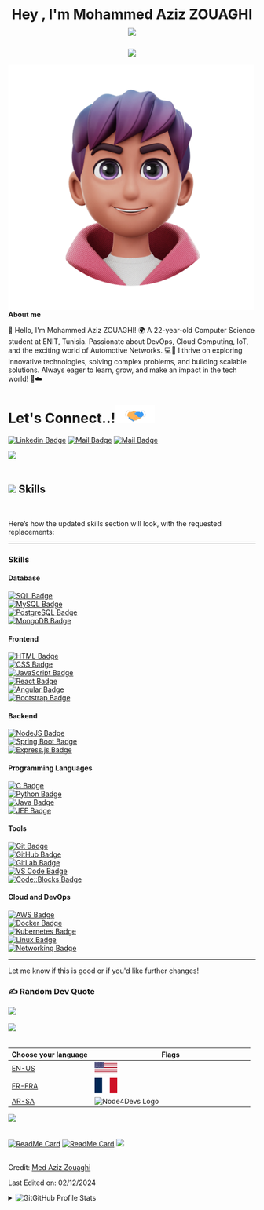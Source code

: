 <h1 align="center"><b>Hey , I'm Mohammed Aziz ZOUAGHI </b><img src="https://media.giphy.com/media/hvRJCLFzcasrR4ia7z/giphy.gif" width="35"></h1>
<p align="center">
  <a href="https://github.com/DenverCoder1/readme-typing-svg"><img src="https://readme-typing-svg.herokuapp.com?font=Time+New+Roman&color=cyan&size=25&center=true&vCenter=true&width=600&height=100&lines=Hey!+It's+Aziz+Zouaghi..&hearts;++;Self-taught+Full+Stack+Web+Developer,;Software-Engineer,DevOps+Cloud+Enthousiast;Love+to+learn+new+stuffs..<3"></a>
</p>


<!--
<p align="center">
## [![Typing SVG](https://readme-typing-svg.herokuapp.com?font=Architects+Daughter&color=0099DD&size=30&lines=Hey!+It's+Ben+Ismail+Aziz!;Computer+Science+Student;Full+Stack+Web+Developer;Freelancer;DS%20|%20AI%20|%20ML%20Enthusiastic;Always%20learning%20new%20things)](https://github.com/AzizBenIsmail) 
  </p> -->
  
<!--  Ceci mon Avatar-->
<img title="My Avatar" align="left" src="assets/Design.png"  width="500px" alt="hi" >

<!--  About me -->
<!--## <picture><img src = "assets/about_me.gif" width = 50px></picture> **About me**-->
**About me**

🚀 Hello, I'm Mohammed Aziz ZOUAGHI! 🌍 A 22-year-old Computer Science student at ENIT, Tunisia. Passionate about DevOps, Cloud Computing, IoT, and the exciting world of Automotive Networks. 💻🔧 I thrive on exploring innovative technologies, solving complex problems, and building scalable solutions. Always eager to learn, grow, and make an impact in the tech world! 🌟☁️

<!-- Let's Connect..! -->
# <b> Let's Connect..!</b><img src="https://github.com/0xAbdulKhalid/0xAbdulKhalid/raw/main/assets/mdImages/handshake.gif" width ="80">


[![Linkedin Badge](https://img.shields.io/badge/-AzizBenIsmail-0e76a8?style=flat&labelColor=0e76a8&logo=linkedin&logoColor=white)](https://www.linkedin.com/in/zouaghi-mohammed-aziz-413a9028a?) 
[![Mail Badge](https://img.shields.io/badge/-@AzizBenIsmail-e84393?style=flat&labelColor=e84393&logo=instagram&logoColor=white)](https://www.instagram.com/azizbensmail/)
[![Mail Badge](https://img.shields.io/badge/-AzizBenIsmail-c0392b?style=flat&labelColor=c0392b&logo=gmail&logoColor=white)](mailto:zouaghiaziz122@gmail.com)

<!-- YouTube Channel Views /GitHub followers /visitors/Age 
![YouTube Channel Views](https://img.shields.io/youtube/channel/views/UC7tdKHWp7O-hWY_vpd8qBUw?style=social)
![GitHub followers](https://img.shields.io/github/followers/AzizBenIsmail?style=social)
[![wakatime](https://wakatime.com/badge/user/c0a37276-8396-4881-b56d-232ffd4059dc/project/2c199d38-84a2-4054-9b13-a685f16d5160.svg)](https://wakatime.com/badge/user/c0a37276-8396-4881-b56d-232ffd4059dc/project/2c199d38-84a2-4054-9b13-a685f16d5160)
![visitors](https://visitor-badge.glitch.me/badge?page_id=AzizBenIsmail.AzizBenIsmail)
![Github Page Visit Count](https://komarev.com/ghpvc/?username=AzizBenIsmail)
<img src="https://img.shields.io/badge/Age-24-blue" />  -->

<!-- Ligne  -->
<img src="https://user-images.githubusercontent.com/73097560/115834477-dbab4500-a447-11eb-908a-139a6edaec5c.gif"><br><br>
<!-- TODO: Add last video link 

- 🔭 I’m currently studying at ENIT
- :computer: Most used line of code `git commit -m "Initial Commit"`
- 📫 How to reach me: zouaghiaziz122@gmail.com.
- 😄 Pronouns: 3zayez, azizos.
-->


<!-- Skills  -->
## <img src="https://media2.giphy.com/media/QssGEmpkyEOhBCb7e1/giphy.gif?cid=ecf05e47a0n3gi1bfqntqmob8g9aid1oyj2wr3ds3mg700bl&rid=giphy.gif" width ="25"><b> Skills</b>
<br>

<!-- TODO: Make technologies links takes you to repositories -->

Here’s how the updated skills section will look, with the requested replacements:

---

### Skills

#### Database
[![SQL Badge](https://img.shields.io/badge/-SQL-4479A1?style=for-the-badge&labelColor=black&logo=postgresql&logoColor=4479A1)](#)  
[![MySQL Badge](https://img.shields.io/badge/-MySQL-005C84?style=for-the-badge&labelColor=black&logo=mysql&logoColor=005C84)](#)  
[![PostgreSQL Badge](https://img.shields.io/badge/-PostgreSQL-336791?style=for-the-badge&labelColor=black&logo=postgresql&logoColor=336791)](#)  
[![MongoDB Badge](https://img.shields.io/badge/-MongoDB-47A248?style=for-the-badge&labelColor=black&logo=mongodb&logoColor=47A248)](#)  

#### Frontend
[![HTML Badge](https://img.shields.io/badge/-HTML5-E34F26?style=for-the-badge&labelColor=black&logo=html5&logoColor=E34F26)](#)  
[![CSS Badge](https://img.shields.io/badge/-CSS3-1572B6?style=for-the-badge&labelColor=black&logo=css3&logoColor=1572B6)](#)  
[![JavaScript Badge](https://img.shields.io/badge/-JavaScript-F7DF1E?style=for-the-badge&labelColor=black&logo=javascript&logoColor=F7DF1E)](#)  
[![React Badge](https://img.shields.io/badge/-React-61DBFB?style=for-the-badge&labelColor=black&logo=react&logoColor=61DBFB)](#)  
[![Angular Badge](https://img.shields.io/badge/-Angular-DD0031?style=for-the-badge&labelColor=black&logo=angular&logoColor=DD0031)](#)  
[![Bootstrap Badge](https://img.shields.io/badge/-Bootstrap-7952B3?style=for-the-badge&labelColor=black&logo=bootstrap&logoColor=7952B3)](#)  

#### Backend
[![NodeJS Badge](https://img.shields.io/badge/-Node.js-339933?style=for-the-badge&labelColor=black&logo=node.js&logoColor=339933)](#)  
[![Spring Boot Badge](https://img.shields.io/badge/-Spring%20Boot-6DB33F?style=for-the-badge&labelColor=black&logo=spring&logoColor=6DB33F)](#)  
[![Express.js Badge](https://img.shields.io/badge/-Express.js-000000?style=for-the-badge&labelColor=black&logo=express&logoColor=FFFFFF)](#)  

#### Programming Languages
[![C Badge](https://img.shields.io/badge/-C-A8B9CC?style=for-the-badge&labelColor=black&logo=c&logoColor=A8B9CC)](#)  
[![Python Badge](https://img.shields.io/badge/-Python-3776AB?style=for-the-badge&labelColor=black&logo=python&logoColor=FFD43B)](#)  
[![Java Badge](https://img.shields.io/badge/-Java-007396?style=for-the-badge&labelColor=black&logo=java&logoColor=007396)](#)  
[![JEE Badge](https://img.shields.io/badge/-JEE-F89820?style=for-the-badge&labelColor=black&logo=java&logoColor=F89820)](#)  

#### Tools
[![Git Badge](https://img.shields.io/badge/-Git-F05032?style=for-the-badge&labelColor=black&logo=git&logoColor=F05032)](#)  
[![GitHub Badge](https://img.shields.io/badge/-GitHub-181717?style=for-the-badge&labelColor=black&logo=github&logoColor=FFFFFF)](#)  
[![GitLab Badge](https://img.shields.io/badge/-GitLab-FC6D26?style=for-the-badge&labelColor=black&logo=gitlab&logoColor=FFFFFF)](#)  
[![VS Code Badge](https://img.shields.io/badge/-VS%20Code-007ACC?style=for-the-badge&labelColor=black&logo=visual-studio-code&logoColor=007ACC)](#)  
[![Code::Blocks Badge](https://img.shields.io/badge/-Code::Blocks-008F9C?style=for-the-badge&labelColor=black&logo=codeblocks&logoColor=008F9C)](#)  

#### Cloud and DevOps
[![AWS Badge](https://img.shields.io/badge/-AWS-FF9900?style=for-the-badge&labelColor=black&logo=amazon-aws&logoColor=FF9900)](#)  
[![Docker Badge](https://img.shields.io/badge/-Docker-2496ED?style=for-the-badge&labelColor=black&logo=docker&logoColor=2496ED)](#)  
[![Kubernetes Badge](https://img.shields.io/badge/-Kubernetes-326CE5?style=for-the-badge&labelColor=black&logo=kubernetes&logoColor=326CE5)](#)  
[![Linux Badge](https://img.shields.io/badge/-Linux-FCC624?style=for-the-badge&labelColor=black&logo=linux&logoColor=FCC624)](#)  
[![Networking Badge](https://img.shields.io/badge/-Networking-0078D7?style=for-the-badge&labelColor=black&logo=windows&logoColor=FFFFFF)](#)  

---

Let me know if this is good or if you'd like further changes!

<!-- Github Stats   -->

### ✍️ Random Dev Quote
![](https://quotes-github-readme.vercel.app/api?type=horizontal&theme=radical)

<img src="https://user-images.githubusercontent.com/73097560/115834477-dbab4500-a447-11eb-908a-139a6edaec5c.gif"><br><br>
<div align="center" >

| Choose your language         | Flags                                                                                                              |
| -------------------------- | ---------------------------------------------------------------------------------------------------------------------- |
| [EN-US](./README.md)       | <img width="15%" alt="Node4Devs Logo" title="United States Flag (USA)" src="./assets/flags/USA.png" /> |
| [FR-FRA](./README-FR-FRA.md) | <img width="15%" alt="Node4Devs Logo" title="France Flag (FR)" src="./assets/flags/France.png" />        |
| [AR-SA](./README-AR-SA.md) | <img width="15%" alt="Node4Devs Logo" title="Saudi Flag (SA)" src="./assets/images/flags/saudi_ arabia.jpg" />        |

</div>

<img src="https://user-images.githubusercontent.com/73097560/115834477-dbab4500-a447-11eb-908a-139a6edaec5c.gif"><br><br>

[![ReadMe Card](https://github-readme-stats.vercel.app/api/pin/?username=AzizBenIsmail&repo=PFA-Automatisation_Campagne_Sms-Email-FrontendReact&theme=react)](https://github.com/AzizBenIsmail/PFA-Automatisation_Campagne_Sms-Email-FrontendReact)
[![ReadMe Card](https://github-readme-stats.vercel.app/api/pin/?username=AzizBenIsmail&repo=PFA-Automatisation_Campagne_Sms-Email-BackendExpress&theme=react)](https://github.com/AzizBenIsmail/PFA-Automatisation_Campagne_Sms-Email-BackendExpress)
<img src="https://user-images.githubusercontent.com/73097560/115834477-dbab4500-a447-11eb-908a-139a6edaec5c.gif"><br><br>

Credit: [Med Aziz Zouaghi](https://github.com/AzizSoftware/) 

Last Edited on: 02/12/2024
<details> 
  <summary>  <img src="./assets/giphy.gif" width="30px" alt="Git"/>GitHub Profile Stats </summary>
  <div>
  <samp>
      <br/>
            <p align="center">
      </p>
        <p align="center">
          <a href="https://github.com/AzizBenIsmail/">
          <img width="45%" src="https://github-profile-summary-cards.vercel.app/api/cards/repos-per-language?username=AzizBenIsmail&theme=gruvbox&layout=compact&hide_border=true"
          alt="1999AZZAR :: Top Langs by repo" />
          <img width="45%" src="https://github-profile-summary-cards.vercel.app/api/cards/most-commit-language?username=AzizBenIsmail&theme=gruvbox&layout=compact&hide_border=true"
          alt="1999AZZAR :: Top Langs by commit" />
          </a>
        </p>
    <br>

## <img src="https://media.giphy.com/media/dxIWYNNVCxFXdP76XE/giphy.gif" width ="25"><b> Trophies</b>

[![trophy](https://github-profile-trophy.vercel.app/?username=AzizBenIsmail&theme=nord&column=7)](https://github.com/Naderab/github-profile-trophy)

<br>
</details>




[reactplaylist]: https://www.youtube.com/watch?v=KxXXEL-k47Y&list=PLvXDmnBbOF7RnYiZvDwl2Pzcs2kfi10wd
[vscodetutorial]: https://www.youtube.com/watch?v=Bkie2ai8qeE&t=8s
[htmltutorial]: https://www.youtube.com/watch?v=VK6MXVxOsws&t=27s
[javascripttutorial]: https://www.youtube.com/watch?v=D-LHKvmX37E
